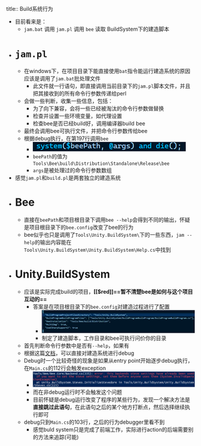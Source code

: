 title:: Build系统行为

- 目前看来是：
	- ``jam.bat`` 调用 ``jam.pl`` 调用 ``bee`` 读取 BuildSystem下的建造脚本
- # `jam.pl`
	- 在windows下，在项目目录下能直接使用``bat``指令能运行建造系统的原因应该是调用了``jam.bat``批处理文件
		- 此文件就一行语句，即直接调用当前目录下的``jam.pl``脚本文件，并且把其接收到的所有命令行参数传递给perl
	- 会做一些判断，收集一些信息，包括：
		- 为了向下兼容，会将一些已经被淘汰的命令行参数做替换
		- 检查并设置一些环境变量，如代理设置
		- 检查bee是否已经build好，调用编译器build bee
	- 最终会调用bee可执行文件，并把命令行参数传给bee
	- 根据debug执行，在第197行调用``bee``
		- ![image.png](../assets/image_1690268227979_0.png)
		- ``beePath``的值为``Tools\Bee\build\Distribution\Standalone\Release\bee``
		- ``args``是被处理过的命令行参数数组
- 感觉``jam.pl``和``build.pl``是两套独立的建造系统
- # Bee
	- 直接在`beePath`和项目根目录下调用``bee --help``会得到不同的输出，怀疑是项目根目录下的``bee.config``改变了bee的行为
	- bee似乎也只是调用了``Tools\Unity.BuildSystem\``下的一些东西，``jam --help``的输出内容能在``Tools\Unity.BuildSystem\Unity.BuildSystem\Help.cs``中找到
- # Unity.BuildSystem
	- 应该是实际完成build的项目，**[[$red]]==暂不清楚bee是如何与这个项目互动的==**
		- 答案是在项目根目录下的``bee.config``对建造过程进行了配置
			- ![image.png](../assets/image_1690283449431_0.png)
			- 制定了建造脚本，工作目录和bee可执行问价你的目录
	- 首先判断命令行参数中是否有``--help``，如果有
	- 根据这篇[文档](https://yousandi.feishu.cn/wiki/T7LuwNM8JiJKqWkDcUAcaI69n0e)，可以直接对建造系统进行debug
	- Debug时一个比较奇怪的现象是如果从entry point开始逐步debug执行，在``Main.cs``的112行会触发exception
		- ![image.png](../assets/image_1690366873194_0.png)
		- 而在非debug运行时不会触发这个问题
		- 目前怀疑是debug运行改变了程序的某些行为，发现一个解决方法是**直接跳过此语句**，在此语句之后的某个地方打断点，然后选择继续执行即可
	- debug只到``Main.cs``的103行，之后的行为debugger里看不到
		- 感觉buld system只是完成了前端工作，实际进行action的后端需要别的方法来追踪(可能)
